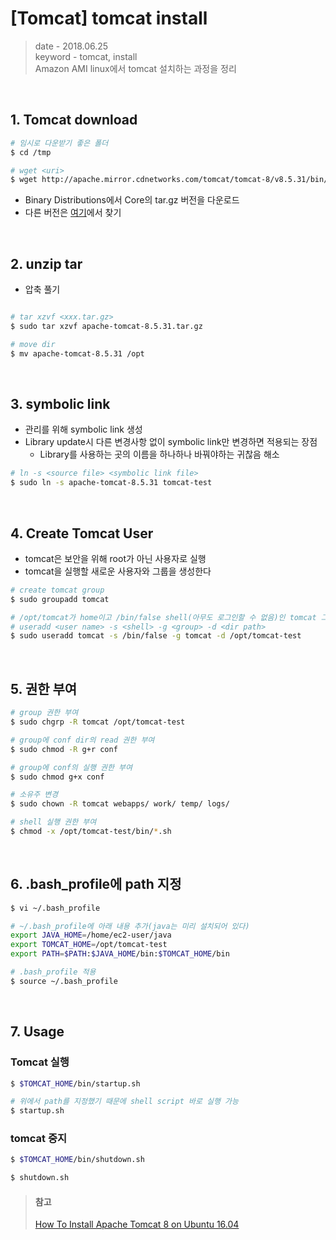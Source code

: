# [Tomcat] tomcat install
> date - 2018.06.25  
> keyword - tomcat, install  
> Amazon AMI linux에서 tomcat 설치하는 과정을 정리

<br>

## 1. Tomcat download
```sh
# 임시로 다운받기 좋은 폴더
$ cd /tmp

# wget <uri>
$ wget http://apache.mirror.cdnetworks.com/tomcat/tomcat-8/v8.5.31/bin/apache-tomcat-8.5.31.tar.gz
```
* Binary Distributions에서 Core의 tar.gz 버전을 다운로드
* 다른 버전은 [여기](https://tomcat.apache.org/whichversion.html)에서 찾기

<br>

## 2. unzip tar
* 압축 풀기
```sh

# tar xzvf <xxx.tar.gz>
$ sudo tar xzvf apache-tomcat-8.5.31.tar.gz

# move dir
$ mv apache-tomcat-8.5.31 /opt
```

<br>

## 3. symbolic link
* 관리를 위해 symbolic link 생성
* Library update시 다른 변경사항 없이 symbolic link만 변경하면 적용되는 장점
   * Library를 사용하는 곳의 이름을 하나하나 바꿔야하는 귀찮음 해소

```sh
# ln -s <source file> <symbolic link file>
$ sudo ln -s apache-tomcat-8.5.31 tomcat-test
```

<br>

## 4. Create Tomcat User
* tomcat은 보안을 위해 root가 아닌 사용자로 실행
* tomcat을 실행할 새로운 사용자와 그룹을 생성한다
```sh
# create tomcat group
$ sudo groupadd tomcat

# /opt/tomcat가 home이고 /bin/false shell(아무도 로그인할 수 없음)인 tomcat 그룹의 구성원
# useradd <user name> -s <shell> -g <group> -d <dir path>
$ sudo useradd tomcat -s /bin/false -g tomcat -d /opt/tomcat-test
```

<br>

## 5. 권한 부여
```sh
# group 권한 부여
$ sudo chgrp -R tomcat /opt/tomcat-test

# group에 conf dir의 read 권한 부여
$ sudo chmod -R g+r conf

# group에 conf의 실행 권한 부여
$ sudo chmod g+x conf

# 소유주 변경
$ sudo chown -R tomcat webapps/ work/ temp/ logs/

# shell 실행 권한 부여
$ chmod -x /opt/tomcat-test/bin/*.sh
```

<br>

## 6. .bash_profile에 path 지정
```sh
$ vi ~/.bash_profile

# ~/.bash_profile에 아래 내용 추가(java는 미리 설치되어 있다)
export JAVA_HOME=/home/ec2-user/java
export TOMCAT_HOME=/opt/tomcat-test
export PATH=$PATH:$JAVA_HOME/bin:$TOMCAT_HOME/bin

# .bash_profile 적용
$ source ~/.bash_profile
```

<br>

## 7. Usage

### Tomcat 실행
```sh
$ $TOMCAT_HOME/bin/startup.sh

# 위에서 path를 지정했기 때문에 shell script 바로 실행 가능
$ startup.sh
```

### tomcat 중지
```sh
$ $TOMCAT_HOME/bin/shutdown.sh

$ shutdown.sh
```


> #### 참고
> [How To Install Apache Tomcat 8 on Ubuntu 16.04](https://www.digitalocean.com/community/tutorials/how-to-install-apache-tomcat-8-on-ubuntu-16-04)
